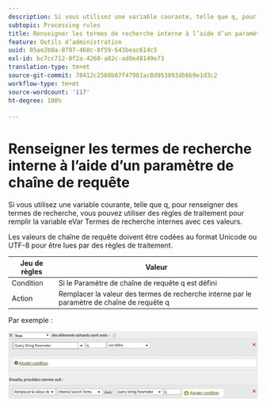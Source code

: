 ```yaml
---
description: Si vous utilisez une variable courante, telle que q, pour renseigner des termes de recherche, vous pouvez utiliser des règles de traitement pour remplir la variable eVar Termes de recherche internes avec ces valeurs.
subtopic: Processing rules
title: Renseigner les termes de recherche interne à l’aide d’un paramètre de chaîne de requête
feature: Outils d’administration
uuid: 05ae2b0a-8797-468c-8f59-643beac614c5
exl-id: bc7cc712-0f2a-4260-a82c-ad0e48149e73
translation-type: tm+mt
source-git-commit: 78412c2588b07f47981ac0d953893db6b9e1d3c2
workflow-type: tm+mt
source-wordcount: '117'
ht-degree: 100%

---
```


# Renseigner les termes de recherche interne à l’aide d’un paramètre de chaîne de requête

Si vous utilisez une variable courante, telle que q, pour renseigner des termes de recherche, vous pouvez utiliser des règles de traitement pour remplir la variable eVar Termes de recherche internes avec ces valeurs.

Les valeurs de chaîne de requête doivent être codées au format Unicode ou UTF-8 pour être lues par des règles de traitement.

| Jeu de règles | Valeur |
|---|---|
| Condition | Si le Paramètre de chaîne de requête q est défini |
| Action | Remplacer la valeur des termes de recherche interne par le paramètre de chaîne de requête q |

Par exemple :

![](assets/populate-internal-search-terms.png)
